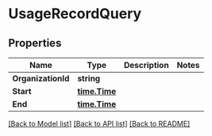 # UsageRecordQuery

## Properties

Name | Type | Description | Notes
------------ | ------------- | ------------- | -------------
**OrganizationId** | **string** |  | 
**Start** | [**time.Time**](time.Time.md) |  | 
**End** | [**time.Time**](time.Time.md) |  | 

[[Back to Model list]](../README.md#documentation-for-models) [[Back to API list]](../README.md#documentation-for-api-endpoints) [[Back to README]](../README.md)


